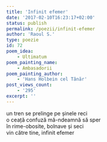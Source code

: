 ```yaml
---
title: 'Infinit efemer'
date: '2017-02-10T16:23:17+02:00'
status: publish
permalink: /poezii/infinit-efemer
author: 'Raoul S.'
type: poezie
id: 72
poem_idea:
    - Ultimatum
poem_painting_name:
    - Ambasadorii
poem_painting_author:
    - 'Hans Holbein cel Tânăr'
post_views_count:
    - '295'
excerpt: ''
---
```

un tren se prelinge pe șinele reci  
o ceață confuză mă-ndeamnă să sper  
în rime-obosite, bolnave și seci  
vin către tine, infinit efemer